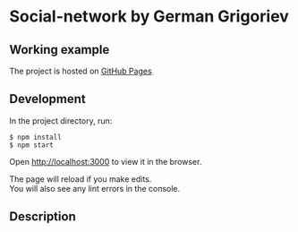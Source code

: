 # Social-network by German Grigoriev

## Working example
The project is hosted on [GitHub Pages](https://germangrigorev.github.io/social-network/)
## Development

In the project directory, run:

```
$ npm install
$ npm start
```

Open [http://localhost:3000](http://localhost:3000) to view it in the browser.

The page will reload if you make edits.<br />
You will also see any lint errors in the console.

## Description


